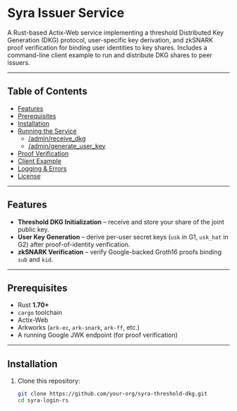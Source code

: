 # Syra Issuer Service

A Rust-based Actix-Web service implementing a threshold Distributed Key Generation (DKG) protocol, user-specific key derivation, and zkSNARK proof verification for binding user identities to key shares. Includes a command-line client example to run and distribute DKG shares to peer issuers.

---

## Table of Contents

- [Features](#features)
- [Prerequisites](#prerequisites)
- [Installation](#installation)
- [Running the Service](#running-the-service)
    - [/admin/receive_dkg](#adminreceivedkg)
    - [/admin/generate_user_key](#admingenerate_user_key)
- [Proof Verification](#proof-verification)
- [Client Example](#client-example)
- [Logging & Errors](#logging--errors)
- [License](#license)

---

## Features

- **Threshold DKG Initialization** – receive and store your share of the joint public key.
- **User Key Generation** – derive per-user secret keys (`usk` in G1, `usk_hat` in G2) after proof-of-identity verification.
- **zkSNARK Verification** – verify Google-backed Groth16 proofs binding `sub` and `kid`.

---

## Prerequisites

- Rust **1.70+**
- `cargo` toolchain
- Actix-Web
- Arkworks (`ark-ec`, `ark-snark`, `ark-ff`, etc.)
- A running Google JWK endpoint (for proof verification)

---

## Installation

1. Clone this repository:
   ```bash
   git clone https://github.com/your-org/syra-threshold-dkg.git
   cd syra-login-rs
